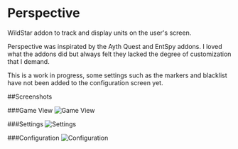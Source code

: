 Perspective
===========

WildStar addon to track and display units on the user's screen.

Perspective was inspirated by the Ayth Quest and EntSpy addons.  I loved what the addons did but always felt they lacked the degree of customization that I demand.

This is a work in progress, some settings such as the markers and blacklist have not been added to the configuration screen yet.

##Screenshots

###Game View
![Game View](https://raw.githubusercontent.com/jsaucier/Perspective/gh-pages/images/screenshot.jpg)

###Settings
![Settings](https://raw.githubusercontent.com/jsaucier/Perspective/gh-pages/images/settings.jpg)

###Configuration
![Configuration](https://raw.githubusercontent.com/jsaucier/Perspective/gh-pages/images/config.jpg)